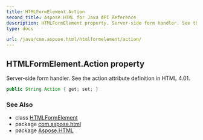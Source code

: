 ```yaml
---
title: HTMLFormElement.Action
second_title: Aspose.HTML for Java API Reference
description: HTMLFormElement property. Server-side form handler. See the action attribute definition in HTML 4.01
type: docs

url: /java/com.aspose.html/htmlformelement/action/
---
```

## HTMLFormElement.Action property

Server-side form handler. See the action attribute definition in HTML 4.01.

```java
public String Action { get; set; }
```

### See Also

* class [HTMLFormElement](../)
* package [com.aspose.html](../../../com.aspose.html/)
* package [Aspose.HTML](../../../)
